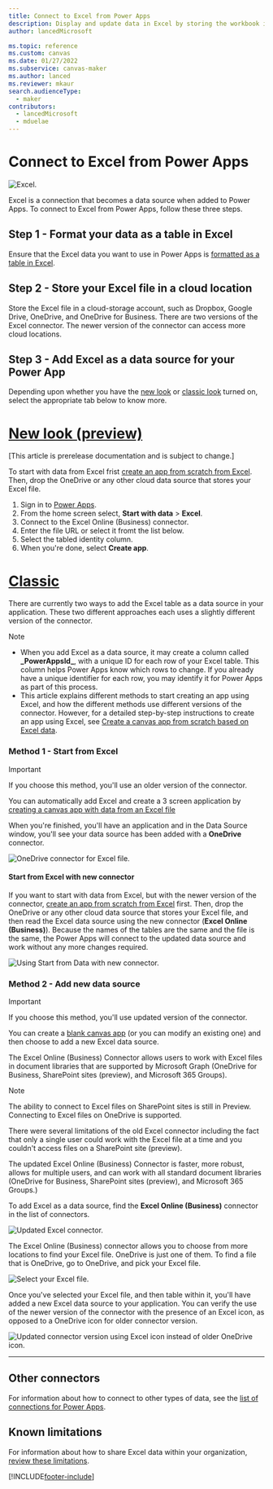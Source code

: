 ```yaml
---
title: Connect to Excel from Power Apps
description: Display and update data in Excel by storing the workbook in a cloud-storage account and then connecting to the data from your app.
author: lancedMicrosoft

ms.topic: reference
ms.custom: canvas
ms.date: 01/27/2022
ms.subservice: canvas-maker
ms.author: lanced
ms.reviewer: mkaur
search.audienceType: 
  - maker
contributors:
  - lancedMicrosoft
  - mduelae
---
```

# Connect to Excel from Power Apps

![Excel.](./media/connection-excel/excelicon.png)

Excel is a connection that becomes a data source when added to Power Apps. To connect to Excel from Power Apps, follow these three steps.

## Step 1 - Format your data as a table in Excel

Ensure that the Excel data you want to use in Power Apps is [formatted as a table in Excel](https://support.office.com/article/Create-an-Excel-table-in-a-worksheet-E81AA349-B006-4F8A-9806-5AF9DF0AC664).

## Step 2 - Store your Excel file in a cloud location

Store the Excel file in a cloud-storage account, such as Dropbox, Google Drive, OneDrive, and OneDrive for Business. There are two versions of the Excel connector. The newer version of the connector can access more cloud locations.

## Step 3 - Add Excel as a data source for your Power App

Depending upon whether you have the [new look](intro-maker-portal.md#new-look) or [classic look](intro-maker-portal.md#classic) turned on, select the appropriate tab below to know more.

# [New look (preview)](#tab/home-new-look)

[This article is prerelease documentation and is subject to change.]

To start with data from Excel frist [create an app from scratch from Excel](../get-started-create-from-blank.md). Then, drop the OneDrive or any other cloud data source that stores your Excel file.

1. Sign in to [Power Apps](https://make.powerapps.com?utm_source=padocs&utm_medium=linkinadoc&utm_campaign=referralsfromdoc).
1. From the home screen select, **Start with data** > **Excel**.
1. Connect to the Excel Online (Business) connector. 
1. Enter the file URL or select it fromt the list below.
1. Select the tabled identity column. 
1. When you're done, select **Create app**.


# [Classic](#tab/home-classic)

There are currently two ways to add the Excel table as a data source in your application. These two different approaches each uses a slightly different version of the connector.

> [!NOTE]
> - When you add Excel as a data source, it may create a column called **\_PowerAppsId_**, with a unique ID for each row of your Excel table. This column helps Power Apps know which rows to change. If you already have a unique identifier for each row, you may identify it for Power Apps as part of this process.
> - This article explains different methods to start creating an app using Excel, and how the different methods use different versions of the connector. However, for a detailed step-by-step instructions to create an app using Excel, see [Create a canvas app from scratch based on Excel data](../get-started-create-from-blank.md).

### Method 1 - Start from Excel

> [!IMPORTANT]
> If you choose this method, you'll use an older version of the connector.

You can automatically add Excel and create a 3 screen application by [creating a canvas app with data from an Excel file](../get-started-create-from-data.md)

When you're finished, you'll have an application and in the Data Source window, you'll see your data source has been added with a **OneDrive** connector.

![OneDrive connector for Excel file.](./media/connection-excel/onedrive-connector.png "OneDrive connector for Excel file")

#### Start from Excel with new connector

If you want to start with data from Excel, but with the newer version of the connector, [create an app from scratch from Excel](../get-started-create-from-blank.md) first. Then, drop the OneDrive or any other cloud data source that stores your Excel file, and then read the Excel data source using the new connector (**Excel Online (Business)**). Because the names of the tables are the same and the file is the same, the Power Apps will  connect to the updated data source and work without any more changes required.

![Using Start from Data with new connector.](./media/connection-excel/excel-data-source-with-app.png "Using Start from Data with new connector")

### Method 2 - Add new data source

> [!IMPORTANT]
> If you choose this method, you'll use updated version of the connector.

You can create a [blank canvas app](../create-blank-app.md) (or you can modify an existing one) and then choose to add a new Excel data source.

The Excel Online (Business) Connector allows users to work with Excel files in document libraries that are supported by Microsoft Graph (OneDrive for Business, SharePoint sites (preview), and Microsoft 365 Groups).

> [!NOTE]
> The ability to connect to Excel files on SharePoint sites is still in Preview. Connecting to Excel files on OneDrive is supported.

There were several limitations of the old Excel connector including the fact that only a single user could work with the Excel file at a time and you couldn't access files on a SharePoint site (preview).

The updated Excel Online (Business) Connector is faster, more robust, allows for multiple users, and can work with all standard document libraries (OneDrive for Business, SharePoint sites (preview), and Microsoft 365 Groups.)

To add Excel as a data source, find the **Excel Online (Business)** connector in the list of connectors.

![Updated Excel connector.](./media/connection-excel/excel-connector-and-others.png "Updated Excel connector")

The Excel Online (Business) connector allows you to choose from more locations to find your Excel file. OneDrive is just one of them. To find a file that is OneDrive, go to OneDrive, and pick your Excel file.

![Select your Excel file.](./media/connection-excel/excel-connector-table-picker.png "Select your Excel file")

Once you've selected your Excel file, and then table within it, you'll have added a new Excel data source to your application. You can verify the use of the newer version of the connector with the presence of an Excel icon, as opposed to a OneDrive icon for older connector version.

![Updated connector version using Excel icon instead of older OneDrive icon.](./media/connection-excel/excel-data-source.png "Updated connector version using Excel icon instead of older OneDrive icon")

---

## Other connectors

For information about how to connect to other types of data, see the [list of connections for Power Apps](../connections-list.md).

## Known limitations

For information about how to share Excel data within your organization, [review these limitations](cloud-storage-blob-connections.md#sharing-excel-tables).

[!INCLUDE[footer-include](../../../includes/footer-banner.md)]
